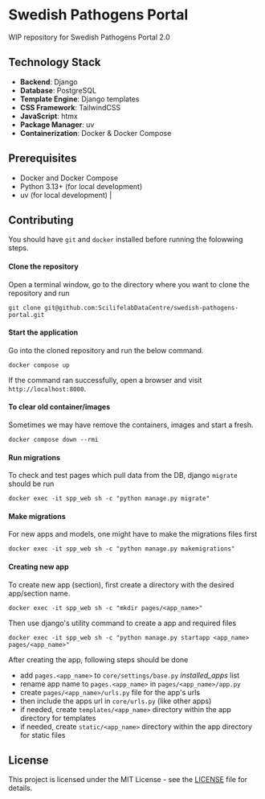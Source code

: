 # Swedish Pathogens Portal

WIP repository for Swedish Pathogens Portal 2.0

## Technology Stack

- **Backend**: Django
- **Database**: PostgreSQL
- **Template Engine**: Django templates
- **CSS Framework**: TailwindCSS
- **JavaScript**: htmx
- **Package Manager**: uv
- **Containerization**: Docker & Docker Compose

## Prerequisites

- Docker and Docker Compose
- Python 3.13+ (for local development)
- uv (for local development) |

## Contributing

You should have `git` and `docker` installed before running the folowwing steps.

#### Clone the repository

Open a terminal window, go to the directory where you want to clone the repository and run

```
git clone git@github.com:ScilifelabDataCentre/swedish-pathogens-portal.git
```

#### Start the application

Go into the cloned repository and run the below command.

```
docker compose up
```

If the command ran successfully, open a browser and visit `http://localhost:8000`.

#### To clear old container/images

Sometimes we may have remove the containers, images and start a fresh. 

```
docker compose down --rmi
```

#### Run migrations

To check and test pages which pull data from the DB, django `migrate` should be run

```
docker exec -it spp_web sh -c "python manage.py migrate"
```

#### Make migrations

For new apps and models, one might have to make the migrations files first

```
docker exec -it spp_web sh -c "python manage.py makemigrations"
```

#### Creating new app

To create new app (section), first create a directory with the desired app/section name.

```
docker exec -it spp_web sh -c "mkdir pages/<app_name>"
```

Then use django's utility command to create a app and required files

```
docker exec -it spp_web sh -c "python manage.py startapp <app_name> pages/<app_name>"
```

After creating the app, following steps should be done

- add `pages.<app_name>` to `core/settings/base.py` *installed_apps* list
- rename app name to `pages.<app_name>` in `pages/<app_name>/app.py`
- create `pages/<app_name>/urls.py` file for the app's urls
- then include the apps url in `core/urls.py` (like other apps)
- if needed, create `templates/<app_name>` directory within the app directory for templates
- if needed, create `static/<app_name>` directory within the app directory for static files

## License

This project is licensed under the MIT License - see the [LICENSE](LICENSE) file for details.
